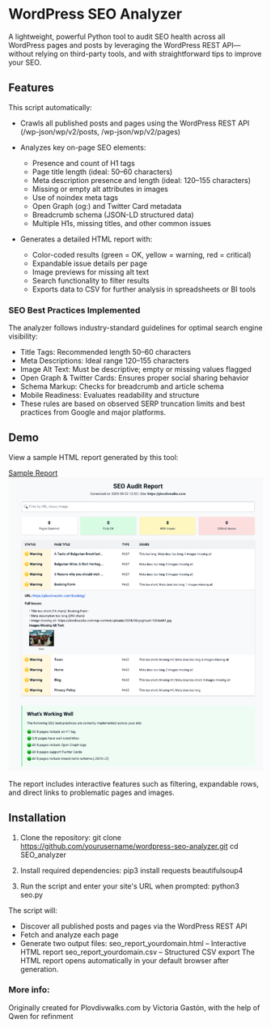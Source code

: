 # WordPress SEO Analyzer

A lightweight, powerful Python tool to audit SEO health across all WordPress pages and posts by leveraging the WordPress REST API— without relying on third-party tools, and with straightforward tips to improve your SEO.

## Features
This script automatically:

- Crawls all published posts and pages using the WordPress REST API (/wp-json/wp/v2/posts, /wp-json/wp/v2/pages)
  
- Analyzes key on-page SEO elements:
  - Presence and count of H1 tags
  - Page title length (ideal: 50–60 characters)
  - Meta description presence and length (ideal: 120–155 characters)
  - Missing or empty alt attributes in images
  - Use of noindex meta tags
  - Open Graph (og:) and Twitter Card metadata
  - Breadcrumb schema (JSON-LD structured data)
  - Multiple H1s, missing titles, and other common issues
    
- Generates a detailed HTML report with:
  - Color-coded results (green = OK, yellow = warning, red = critical)
  - Expandable issue details per page
  - Image previews for missing alt text
  - Search functionality to filter results
  - Exports data to CSV for further analysis in spreadsheets or BI tools



### SEO Best Practices Implemented
The analyzer follows industry-standard guidelines for optimal search engine visibility:

- Title Tags: Recommended length 50–60 characters
- Meta Descriptions: Ideal range 120–155 characters
- Image Alt Text: Must be descriptive; empty or missing values flagged
- Open Graph & Twitter Cards: Ensures proper social sharing behavior
- Schema Markup: Checks for breadcrumb and article schema
- Mobile Readiness: Evaluates readability and structure
- These rules are based on observed SERP truncation limits and best practices from Google and major platforms.

## Demo
View a sample HTML report generated by this tool:

[Sample Report](seo_report.html)
![Screenshot of the HTML sample of the generated SEO report.](seo_report.png)

The report includes interactive features such as filtering, expandable rows, and direct links to problematic pages and images.

## Installation
1. Clone the repository:
git clone https://github.com/yourusername/wordpress-seo-analyzer.git
cd SEO_analyzer

2. Install required dependencies:
pip3 install requests beautifulsoup4
2. Run the script and enter your site's URL when prompted:
python3 seo.py

The script will:

- Discover all published posts and pages via the WordPress REST API
- Fetch and analyze each page
- Generate two output files:
seo_report_yourdomain.html – Interactive HTML report
seo_report_yourdomain.csv – Structured CSV export
The HTML report opens automatically in your default browser after generation.


### More info:
Originally created for Plovdivwalks.com by Victoria Gastón, with the help of Qwen for refinment 

